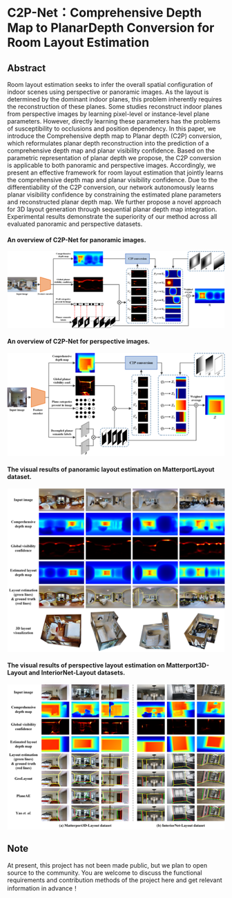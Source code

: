 # C2P-Net：Comprehensive Depth Map to PlanarDepth Conversion for Room Layout Estimation
## Abstract
Room layout estimation seeks to infer the overall spatial configuration of indoor scenes using perspective or panoramic images. As the layout is determined by the dominant indoor planes, this problem inherently requires the reconstruction of these planes. Some studies reconstruct indoor planes from perspective images by learning pixel-level or instance-level plane parameters. However, directly learning these parameters has the problems of susceptibility to occlusions and position dependency. In this paper, we introduce the Comprehensive depth map to Planar depth (C2P) conversion, which reformulates planar depth reconstruction into the prediction of a comprehensive depth map and planar visibility confidence. Based on the parametric representation of planar depth we propose, the C2P conversion is applicable to both panoramic and perspective images. Accordingly, we present an effective framework for room layout estimation that jointly learns the comprehensive depth map and planar visibility confidence. Due to the differentiability of the C2P conversion, our network autonomously learns planar visibility confidence by constraining the estimated plane parameters and reconstructed planar depth map. We further propose a novel approach for 3D layout generation through sequential planar depth map integration. Experimental results demonstrate the superiority of our method across all evaluated panoramic and perspective datasets.

#### An overview of C2P-Net for panoramic images.
![An overview of C2P-Net for panoramic images.](figure/pano_framework4.png)

#### An overview of C2P-Net for perspective images.
![An overview of C2P-Net for perspective images.](figure/pers_framework4.png)


#### The visual results of panoramic layout estimation on MatterportLayout dataset.
![The visual results of panoramic layout estimation on MatterportLayout datase.](figure/pano_visual4.png)


#### The visual results of perspective layout estimation on Matterport3D-Layout and InteriorNet-Layout datasets.
![The visual results of perspective layout estimation on Matterport3D-Layout and InteriorNet-Layout datasets.](figure/pers_visual3.png)


## Note
At present, this project has not been made public, but we plan to open source to the community. You are welcome to discuss the functional requirements and contribution methods of the project here and get relevant information in advance！
